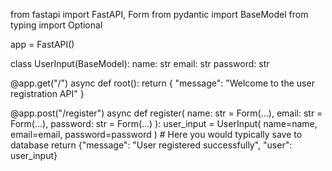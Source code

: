 from fastapi import FastAPI, Form
from pydantic import BaseModel
from typing import Optional

app = FastAPI()

class UserInput(BaseModel):
    name: str
    email: str
    password: str

@app.get("/")
async def root():
    return {
        "message": "Welcome to the user registration API"
    }

@app.post("/register")
async def register(
    name: str = Form(...),
    email: str = Form(...),
    password: str = Form(...)
):
    user_input = UserInput(
        name=name,
        email=email,
        password=password
    )
    # Here you would typically save to database
    return {"message": "User registered successfully", "user": user_input}

